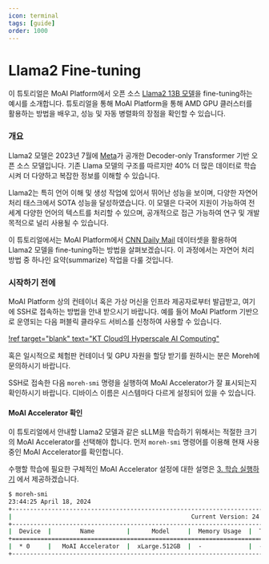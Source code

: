 ```yaml
---
icon: terminal
tags: [guide]
order: 1000
---
```


# Llama2 Fine-tuning

이 튜토리얼은 MoAI Platform에서 오픈 소스 [Llama2 13B 모델](https://huggingface.co/meta-llama/Llama-2-13b-hf)을 fine-tuning하는 예시를 소개합니다. 튜토리얼을 통해 MoAI Platform을 통해 AMD GPU 클러스터를 활용하는 방법을 배우고, 성능 및 자동 병렬화의 장점을 확인할 수 있습니다.

### 개요

Llama2 모델은 2023년 7월에 [Meta](https://about.meta.com/)가 공개한 Decoder-only Transformer 기반 오픈 소스 모델입니다. 기존 Llama 모델의 구조를 따르지만 40% 더 많은 데이터로 학습시켜 더 다양하고 복잡한 정보를 이해할 수 있습니다.

Llama2는 특히 언어 이해 및 생성 작업에 있어서 뛰어난 성능을 보이며, 다양한 자연어 처리 태스크에서 SOTA 성능을 달성하였습니다. 이 모델은 다국어 지원이 가능하여 전 세계 다양한 언어의 텍스트를 처리할 수 있으며, 공개적으로 접근 가능하여 연구 및 개발 목적으로 널리 사용될 수 있습니다.

이 튜토리얼에서는 MoAI Platform에서 [CNN Daily Mail](https://huggingface.co/datasets/cnn_dailymail) 데이터셋을 활용하여 Llama2 모델을 fine-tuning하는 방법을 살펴보겠습니다.  이 과정에서는 자연어 처리 방법 중 하나인 요약(summarize) 작업을 다룰 것입니다.


### 시작하기 전에

MoAI Platform 상의 컨테이너 혹은 가상 머신을 인프라 제공자로부터 발급받고, 여기에 SSH로 접속하는 방법을 안내 받으시기 바랍니다. 예를 들어 MoAI Platform 기반으로 운영되는 다음 퍼블릭 클라우드 서비스를 신청하여 사용할 수 있습니다.

[!ref target="blank" text="KT Cloud의 Hyperscale AI Computing"](https://cloud.kt.com/solution/hyperscaleAiComputing/)

혹은 일시적으로 체험판 컨테이너 및 GPU 자원을 할당 받기를 원하시는 분은 Moreh에 문의하시기 바랍니다.

SSH로 접속한 다음 `moreh-smi` 명령을 실행하여 MoAI Accelerator가 잘 표시되는지 확인하시기 바랍니다. 디바이스 이름은 시스템마다 다르게 설정되어 있을 수 있습니다. 

#### MoAI Accelerator 확인

이 튜토리얼에서 안내할 Llama2 모델과 같은 sLLM을 학습하기 위해서는 적절한 크기의 MoAI Accelerator를 선택해야 합니다. 먼저 `moreh-smi` 명령어를 이용해 현재 사용중인 MoAI Accelerator를 확인합니다. 

수행할 학습에 필요한 구체적인 MoAI Accelerator 설정에 대한 설명은 [3. 학습 실행하기](3_학습_실행하기.md) 에서 제공하겠습니다. 

```bash
$ moreh-smi
23:44:25 April 18, 2024
+---------------------------------------------------------------------------------------------------+
|                                                  Current Version: 24.2.0  Latest Version: 24.3.0  |
+---------------------------------------------------------------------------------------------------+
|  Device  |        Name         |      Model     |  Memory Usage  |  Total Memory  |  Utilization  |
+===================================================================================================+
|  * 0     |   MoAI Accelerator  |  xLarge.512GB  |  -             |  -             |  -            |
+---------------------------------------------------------------------------------------------------+
```

